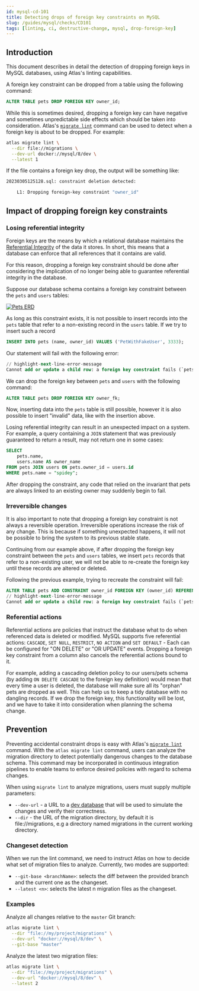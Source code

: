 ```yaml
---
id: mysql-cd-101
title: Detecting drops of foreign key constraints on MySQL
slug: /guides/mysql/checks/CD101
tags: [linting, ci, destructive-change, mysql, drop-foreign-key]
---
```


## Introduction

This document describes in detail the detection of dropping foreign keys in MySQL databases, 
using Atlas's linting capabilities.

A foreign key constraint can be dropped from a table using the following command:
```sql
ALTER TABLE pets DROP FOREIGN KEY owner_id;
```

While this is sometimes desired, dropping a foreign key can have negative and sometimes unpredictable side effects which should be taken into consideration.
Atlas's [`migrate lint`](/versioned/lint) command can be used to detect when a foreign key is about to be dropped. For example:
```bash
atlas migrate lint \
  --dir file://migrations \
  --dev-url docker://mysql/8/dev \
  --latest 1
```
If the file contains a foreign key drop, the output will be something like:

```bash
20230305125128.sql: constraint deletion detected:

	L1: Dropping foreign-key constraint "owner_id"
```


## Impact of dropping foreign key constraints

### Losing referential integrity
Foreign keys are the means by which a relational database maintains the [Referential Integrity](https://en.wikipedia.org/wiki/Referential_integrity) of the data it stores.  In short, this means that a database can enforce that all references that it contains are valid. 

For this reason, dropping a foreign key constraint should be done after considering the implication of no longer being able to guarantee referential integrity in the database.

Suppose our database schema contains a foreign key constraint between the `pets` and `users` tables:
<p style={{textAlign: "center"}}><a href="https://gh.atlasgo.cloud/explore/1b14810d"><img src="https://atlasgo.io/uploads/users-pets.png" alt="Pets ERD"/></a></p>

As long as this constraint exists, it is not possible to insert records into the `pets` table that
refer to a non-existing record in the `users` table. If we try to insert such a record

```sql
INSERT INTO pets (name, owner_id) VALUES ('PetWithFakeUser', 3333);
```

Our statement will fail with the following error:
```sql
// highlight-next-line-error-message
Cannot add or update a child row: a foreign key constraint fails (`pets`.`#sql-1_1140`, CONSTRAINT `owner_id` FOREIGN KEY (`owner_id`) REFERENCES `users` (`id`))
```

We can drop the foreign key between `pets` and `users` with the following command: 

```sql
ALTER TABLE pets DROP FOREIGN KEY owner_fk;
```

Now, inserting data into the `pets` table is still possible, however it is also possible to insert 
"invalid" data, like with the insertion above.

Losing referential integrity can result in an unexpected impact on a system. For example, a query containing a `JOIN` statement that was previously guaranteed to return a result, may not return one in some cases:
```sql
SELECT
    pets.name,
    users.name AS owner_name
FROM pets JOIN users ON pets.owner_id = users.id
WHERE pets.name = "spidey";
```
After dropping the constraint, any code that relied on the invariant that pets are always linked to an existing owner may suddenly begin to fail.

### Irreversible changes

It is also important to note that dropping a foreign key constraint is not always a reversible operation. Irreversible operations increase the risk of any change. This is because if something unexpected happens, it will not be possible to bring the system to its previous stable state. 

Continuing from our example above, if after dropping the foreign key constraint between the `pets` and `users` tables, we insert `pets` records that refer to a non-existing user, we will not be able to re-create the foreign key until these records are altered or deleted.

Following the previous example, trying to recreate the constraint will fail:
```sql
ALTER TABLE pets ADD CONSTRAINT owner_id FOREIGN KEY (owner_id) REFERENCES users (id);
// highlight-next-line-error-message
Cannot add or update a child row: a foreign key constraint fails (`pets`.`#sql-1_1140`, CONSTRAINT `owner_id` FOREIGN KEY (`owner_id`) REFERENCES `users` (`id`))
```


### Referential actions
Referential actions are policies that instruct the database what to do when referenced data is deleted 
or modified. MySQL supports five referential actions: `CASCADE`, `SET NULL`, `RESTRICT`, `NO ACTION` and
`SET DEFAULT` - Each can be configured for "ON DELETE" or "OR UPDATE" events. Dropping a foreign key 
constraint from a column also cancels the referential actions bound to it.

For example, adding a cascading deletion policy to our users/pets schema (by adding `ON DELETE CASCADE`
to the foreign key definition) would mean that every time a user is deleted, the database will 
make sure all its "orphan" pets are dropped as well. This can help us to keep a tidy database with no 
dangling records. If we drop the foreign key, this functionality will be lost, and we have to take it 
into consideration when planning the schema change.

## Prevention

Preventing accidental constraint drops is easy with Atlas's [`migrate lint`](/versioned/lint)
command. With the `atlas migrate lint` command, users can analyze the migration directory to 
detect potentially dangerous changes to the database schema. This command may be 
incorporated in continuous integration pipelines to enable teams to enforce 
desired policies with regard to schema changes.

When using `migrate lint` to analyze migrations, users must supply multiple parameters:

* `--dev-url` - a URL to a [dev database](/concepts/dev-database) that will be used to simulate the changes and verify their correctness.
* `--dir` - the URL of the migration directory, by default it is file://migrations, e.g a directory named migrations in the current working directory.

### Changeset detection

When we run the lint command, we need to instruct Atlas on how to decide what set of migration files to analyze. 
Currently, two modes are supported:

* `--git-base <branchName>`: selects the diff between the provided branch and the current one as the changeset.
* `--latest <n>`: selects the latest n migration files as the changeset.

### Examples

Analyze all changes relative to the `master` Git branch:

```bash
atlas migrate lint \
  --dir "file://my/project/migrations" \
  --dev-url "docker://mysql/8/dev" \
  --git-base "master"
```

Analyze the latest two migration files:

```bash
atlas migrate lint \
  --dir "file://my/project/migrations" \
  --dev-url "docker://mysql/8/dev" \
  --latest 2
```